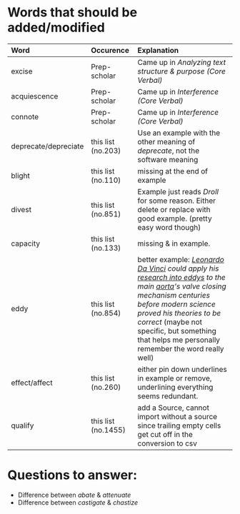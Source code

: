 # Words that should be added/modified

| Word                     | Occurence                     | Explanation                                                                                                                                                                                                                                                                                           |
| :----------------------- | :---------------------------- | :----------------------                                                                                                                                                                                                                                                                               |
| excise                   | Prep-scholar                  | Came up in _Analyzing text structure & purpose (Core Verbal)_                                                                                                                                                                                                                                         |
| acquiescence             | Prep-scholar                  | Came up in _Interference (Core Verbal)_                                                                                                                                                                                                                                                               |
| connote                  | Prep-scholar                  | Came up in _Interference (Core Verbal)_                                                                                                                                                                                                                                                               |
| deprecate/depreciate     | this list (no.203)            | Use an example with the other meaning of _deprecate_, not the software meaning                                                                                                                                                                                                                        |
| blight                   | this list (no.110)            | missing </b> at the end of example                                                                                                                                                                                                                                                                    |
| divest                   | this list (no.851)            | Example just reads _Droll_ for some reason. Either delete or replace with good example. (pretty easy word though)                                                                                                                                                                                     |
| capacity                 | this list (no.133)            | missing </b> & </u> in example.                                                                                                                                                                                                                                                                       |
| eddy                     | this list (no.854)            | better example: _<u>Leonardo Da Vinci</u> could apply his <u>research into eddys</u> to the main <u>aorta</u>'s valve closing mechanism centuries before modern science proved his theories to be correct_ (maybe not specific, but something that helps me personally remember the word really well) |
| effect/affect            | this list (no.260)            | either pin down underlines in example or remove, underlining everything seems redundant.                                                                                                                                                                                                              |
| qualify                  | this list (no.1455)           | add a Source, cannot import without a source since trailing empty cells get cut off in the conversion to csv                                                                                                                                                                                          |



# Questions to answer:

- Difference between _abate_ & _attenuate_
- Difference between _castigate_ & _chastize_
